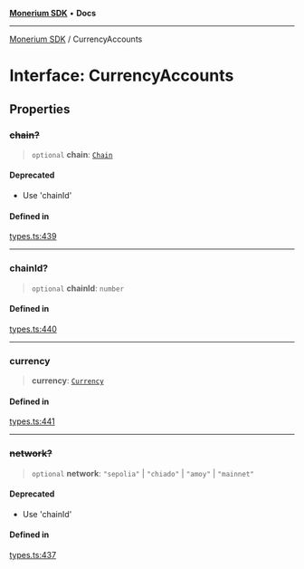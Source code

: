 [**Monerium SDK**](../README.md) • **Docs**

---

[Monerium SDK](../README.md) / CurrencyAccounts

# Interface: CurrencyAccounts

## Properties

### ~~chain?~~

> `optional` **chain**: [`Chain`](../type-aliases/Chain.md)

#### Deprecated

- Use 'chainId'

#### Defined in

[types.ts:439](https://github.com/monerium/js-monorepo/blob/132ae6f6b7d189aad355aa9ba25793222c11aea9/packages/sdk/src/types.ts#L439)

---

### chainId?

> `optional` **chainId**: `number`

#### Defined in

[types.ts:440](https://github.com/monerium/js-monorepo/blob/132ae6f6b7d189aad355aa9ba25793222c11aea9/packages/sdk/src/types.ts#L440)

---

### currency

> **currency**: [`Currency`](../enumerations/Currency.md)

#### Defined in

[types.ts:441](https://github.com/monerium/js-monorepo/blob/132ae6f6b7d189aad355aa9ba25793222c11aea9/packages/sdk/src/types.ts#L441)

---

### ~~network?~~

> `optional` **network**: `"sepolia"` \| `"chiado"` \| `"amoy"` \| `"mainnet"`

#### Deprecated

- Use 'chainId'

#### Defined in

[types.ts:437](https://github.com/monerium/js-monorepo/blob/132ae6f6b7d189aad355aa9ba25793222c11aea9/packages/sdk/src/types.ts#L437)

